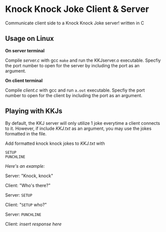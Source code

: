 # Knock Knock Joke Client & Server
Communicate client side to a Knock Knock Joke server! written in C

## Usage on Linux

**On server terminal**

Compile *server.c* with gcc `make` and run the KKJserver.o executable.
Specfiy the port number to open for the server by including the port as an argument.

**On client terminal**

Compile *client.c* with gcc and run `a.out` executable. 
Specfiy the port number to open for the client by including the port as an argument.

## Playing with KKJs

By default, the KKJ server will only utilize 1 joke everytime a client connects to it. However, if include *KKJ.txt* as an argument, you may use the jokes formatted in the file.

Add formatted knock knock jokes to *KKJ.txt* with 

```
SETUP
PUNCHLINE
```

*Here's an example:*

Server: "Knock, knock"

Client: "Who's there?"

Server: `SETUP`

Client: "`SETUP` who?"

Server: `PUNCHLINE`

Client: *insert response here*

